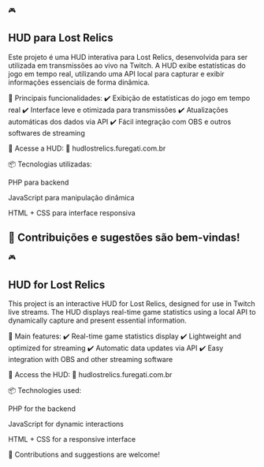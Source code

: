 🎮 <h2> HUD para Lost Relics </h2>

Este projeto é uma HUD interativa para Lost Relics, desenvolvida para ser utilizada em transmissões ao vivo na Twitch. A HUD exibe estatísticas do jogo em tempo real, utilizando uma API local para capturar e exibir informações essenciais de forma dinâmica.

🔹 Principais funcionalidades:
✔️ Exibição de estatísticas do jogo em tempo real
✔️ Interface leve e otimizada para transmissões
✔️ Atualizações automáticas dos dados via API
✔️ Fácil integração com OBS e outros softwares de streaming

📌 Acesse a HUD:
🔗 hudlostrelics.furegati.com.br

📦 Tecnologias utilizadas:

PHP para backend

JavaScript para manipulação dinâmica

HTML + CSS para interface responsiva

🚀 Contribuições e sugestões são bem-vindas!
----------------------------------------------

🎮 <h2> HUD for Lost Relics </h2>
This project is an interactive HUD for Lost Relics, designed for use in Twitch live streams. The HUD displays real-time game statistics using a local API to dynamically capture and present essential information.

🔹 Main features:
✔️ Real-time game statistics display
✔️ Lightweight and optimized for streaming
✔️ Automatic data updates via API
✔️ Easy integration with OBS and other streaming software

📌 Access the HUD:
🔗 hudlostrelics.furegati.com.br

📦 Technologies used:

PHP for the backend

JavaScript for dynamic interactions

HTML + CSS for a responsive interface

🚀 Contributions and suggestions are welcome!
